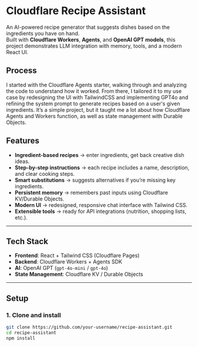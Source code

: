 # Cloudflare Recipe Assistant

An AI-powered recipe generator that suggests dishes based on the ingredients you have on hand.  
Built with **Cloudflare Workers**, **Agents**, and **OpenAI GPT models**, this project demonstrates LLM integration with memory, tools, and a modern React UI.

## Process
I started with the Cloudflare Agents starter, walking through and analyzing the code to understand how it worked. From there, I tailored it to my use case by redesigning the UI with TailwindCSS and implementing GPT4o and refining the system prompt to generate recipes based on a user's given ingredients. It’s a simple project, but it taught me a lot about how Cloudflare Agents and Workers function, as well as state management with Durable Objects. 

## Features

- **Ingredient-based recipes** → enter ingredients, get back creative dish ideas.
- **Step-by-step instructions** → each recipe includes a name, description, and clear cooking steps.
- **Smart substitutions** → suggests alternatives if you’re missing key ingredients.
- **Persistent memory** → remembers past inputs using Cloudflare KV/Durable Objects.
- **Modern UI** → redesigned, responsive chat interface with Tailwind CSS.
- **Extensible tools** → ready for API integrations (nutrition, shopping lists, etc.).

---

## Tech Stack

- **Frontend**: React + Tailwind CSS (Cloudflare Pages)
- **Backend**: Cloudflare Workers + Agents SDK
- **AI**: OpenAI GPT (`gpt-4o-mini` / `gpt-4o`)
- **State Management**: Cloudflare KV / Durable Objects

---

## Setup

### 1. Clone and install

```bash
git clone https://github.com/your-username/recipe-assistant.git
cd recipe-assistant
npm install
```
